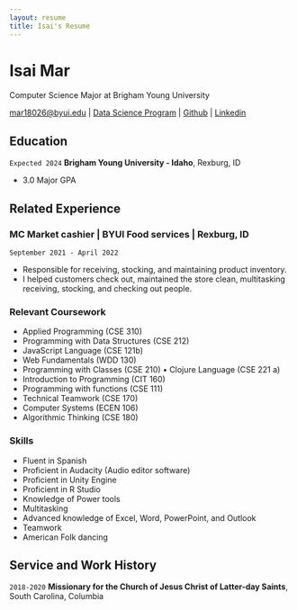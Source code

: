 ```yaml
---
layout: resume
title: Isai's Resume
---
```

# Isai Mar
Computer Science Major at Brigham Young University

<div id="webaddress">
<a href="mar18026@byui.edu">mar18026@byui.edu</a>
| <a href="https://byuidatascience.github.io/development.html">Data Science Program</a>
| <a href="https://github.com/IsaiMar">Github</a>
| <a href="https://www.linkedin.com/in/isai-mar-gar/">Linkedin</a>
</div>

<!-- https://www.monique.tech/the-art-of-markdown -->


## Education

`Expected 2024`
__Brigham Young University - Idaho__, Rexburg, ID

- 3.0 Major GPA


## Related Experience

<!-- ### Internships

`January 2028 - June 2028`
__Pacific Northwest National Lab__, Richland, WA

- Worked on novel methods for soil sampling to reduce laboratory measurements
- Used R and Visual Sample Plan to establish new sampling algorithms
- Published a journal article in Environmental Quality. -->
###	MC Market cashier | BYUI Food services | Rexburg, ID 
`September 2021 - April 2022`
-	Responsible for receiving, stocking, and maintaining product inventory.
-	I helped customers check out, maintained the store clean, multitasking receiving, stocking, and checking out people.

### Relevant Coursework
-	Applied Programming (CSE 310)
-	Programming with Data Structures (CSE 212) 
-	JavaScript Language (CSE 121b)
-	Web Fundamentals (WDD 130)
-	Programming with Classes (CSE 210)	•	Clojure Language (CSE 221 a) 
-	Introduction to Programming (CIT 160)
-	Programming with functions (CSE 111)
-	Technical Teamwork (CSE 170)
-	Computer Systems (ECEN 106)
-	Algorithmic Thinking (CSE 180)


### Skills

-	Fluent in Spanish
-	Proficient in Audacity (Audio editor software)
-	Proficient in Unity Engine
-	Proficient in R Studio
-	Knowledge of Power tools
-	Multitasking
-	Advanced knowledge of Excel, Word, PowerPoint, and Outlook
-	Teamwork	
-	American Folk dancing

## Service and Work History

`2018-2020`
__Missionary for the Church of Jesus Christ of Latter-day Saints__, South Carolina, Columbia



<!-- ### Footer

Last updated: March 25,2023 -->


